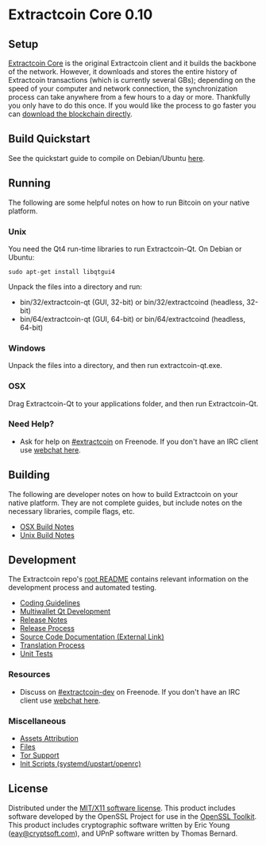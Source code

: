 Extractcoin Core 0.10
=====================

Setup
---------------------
[Extractcoin Core](http://extractcoin.org/) is the original Extractcoin client and it builds the backbone of the network. However, it downloads and stores the entire history of Extractcoin transactions (which is currently several GBs); depending on the speed of your computer and network connection, the synchronization process can take anywhere from a few hours to a day or more. Thankfully you only have to do this once. If you would like the process to go faster you can [download the blockchain directly](bootstrap.md).

Build Quickstart
----------------

See the quickstart guide to compile on Debian/Ubuntu [here](build-quickstart.md).

Running
---------------------
The following are some helpful notes on how to run Bitcoin on your native platform. 

### Unix

You need the Qt4 run-time libraries to run Extractcoin-Qt. On Debian or Ubuntu:

	sudo apt-get install libqtgui4

Unpack the files into a directory and run:

- bin/32/extractcoin-qt (GUI, 32-bit) or bin/32/extractcoind (headless, 32-bit)
- bin/64/extractcoin-qt (GUI, 64-bit) or bin/64/extractcoind (headless, 64-bit)



### Windows

Unpack the files into a directory, and then run extractcoin-qt.exe.

### OSX

Drag Extractcoin-Qt to your applications folder, and then run Extractcoin-Qt.

### Need Help?

* Ask for help on [#extractcoin](http://webchat.freenode.net?channels=extractcoin) on Freenode. If you don't have an IRC client use [webchat here](http://webchat.freenode.net?channels=extractcoin).

Building
---------------------
The following are developer notes on how to build Extractcoin on your native platform. They are not complete guides, but include notes on the necessary libraries, compile flags, etc.

- [OSX Build Notes](build-osx.md)
- [Unix Build Notes](build-unix.md)

Development
---------------------
The Extractcoin repo's [root README](https://github.com/extractcoin/extractcoin/blob/master/README.md) contains relevant information on the development process and automated testing.

- [Coding Guidelines](coding.md)
- [Multiwallet Qt Development](multiwallet-qt.md)
- [Release Notes](release-notes.md)
- [Release Process](release-process.md)
- [Source Code Documentation (External Link)](https://dev.visucore.com/bitcoin/doxygen/)
- [Translation Process](translation_process.md)
- [Unit Tests](unit-tests.md)

### Resources
* Discuss on [#extractcoin-dev](http://webchat.freenode.net/?channels=extractcoin) on Freenode. If you don't have an IRC client use [webchat here](http://webchat.freenode.net/?channels=extractcoin-dev).

### Miscellaneous
- [Assets Attribution](assets-attribution.md)
- [Files](files.md)
- [Tor Support](tor.md)
- [Init Scripts (systemd/upstart/openrc)](init.md)

License
---------------------
Distributed under the [MIT/X11 software license](http://www.opensource.org/licenses/mit-license.php).
This product includes software developed by the OpenSSL Project for use in the [OpenSSL Toolkit](https://www.openssl.org/). This product includes
cryptographic software written by Eric Young ([eay@cryptsoft.com](mailto:eay@cryptsoft.com)), and UPnP software written by Thomas Bernard.
